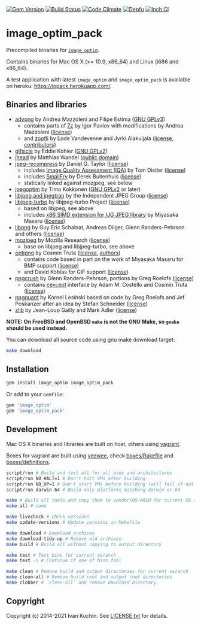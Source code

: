 [![Gem Version](https://img.shields.io/gem/v/image_optim_pack.svg?style=flat)](https://rubygems.org/gems/image_optim_pack)
[![Build Status](https://img.shields.io/travis/toy/image_optim_pack/master.svg?style=flat)](https://travis-ci.org/toy/image_optim_pack)
[![Code Climate](https://img.shields.io/codeclimate/maintainability/toy/image_optim_pack.svg?style=flat)](https://codeclimate.com/github/toy/image_optim_pack)
[![Depfu](https://badges.depfu.com/badges/bf227ee8e4f77217ae440955acfadde0/overview.svg)](https://depfu.com/github/toy/image_optim_pack)
[![Inch CI](https://inch-ci.org/github/toy/image_optim_pack.svg?branch=master&style=flat)](https://inch-ci.org/github/toy/image_optim_pack)

# image\_optim\_pack

Precompiled binaries for [`image_optim`](https://github.com/toy/image_optim).

Contains binaries for Mac OS X (>= 10.9, x86\_64) and Linux (i686 and x86\_64).

A test application with latest `image_optim` and `image_optim_pack` is available on heroku: https://iopack.herokuapp.com/.

## Binaries and libraries

* [advpng](https://www.advancemame.it/doc-advpng.html) by Andrea Mazzoleni and Filipe Estima ([GNU GPLv3](acknowledgements/advancecomp.txt))
	* contains parts of [7z](https://7-zip.org) by Igor Pavlov with modifications by Andrea Mazzoleni ([license](acknowledgements/7z.txt))
	* and [zopfli](https://code.google.com/p/zopfli/) by Lode Vandevenne and Jyrki Alakuijala ([license](acknowledgements/zopfli.txt), [contributors](acknowledgements/zopfli-contributors.txt))
* [gifsicle](https://lcdf.org/gifsicle/) by Eddie Kohler ([GNU GPLv2](acknowledgements/gifsicle.txt))
* [jhead](https://www.sentex.ca/~mwandel/jhead/) by Matthias Wandel ([public domain](acknowledgements/jhead.txt))
* [jpeg-recompress](https://github.com/danielgtaylor/jpeg-archive) by Daniel G. Taylor ([license](acknowledgements/jpeg-archive.txt))
	* includes [Image Quality Assessment (IQA)](http://tdistler.com/iqa/) by Tom Distler ([license](acknowledgements/iqa.txt))
	* includes [SmallFry](https://github.com/dwbuiten/smallfry) by Derek Buitenhuis ([license](acknowledgements/smallfry.txt))
	* statically linked against mozjpeg, see below
* [jpegoptim](https://www.kokkonen.net/tjko/projects.html) by Timo Kokkonen ([GNU GPLv2](acknowledgements/jpegoptim.txt) or later)
* [libjpeg and jpegtran](https://ijg.org/) by the Independent JPEG Group ([license](acknowledgements/libjpeg.txt))
* [libjpeg-turbo](https://www.libjpeg-turbo.org/) by libjpeg-turbo Project ([license](acknowledgements/libjpeg-turbo.txt))
	* based on libjpeg, see above
	* includes [x86 SIMD extension for IJG JPEG library](https://cetus.sakura.ne.jp/softlab/jpeg-x86simd/jpegsimd.html) by Miyasaka Masaru ([license](acknowledgements/libjpeg-x86-simd.txt))
* [libpng](http://libpng.org/pub/png/) by Guy Eric Schalnat, Andreas Dilger, Glenn Randers-Pehrson and others ([license](acknowledgements/libpng.txt))
* [mozjpeg](https://github.com/mozilla/mozjpeg) by Mozilla Research ([license](acknowledgements/mozjpeg.txt))
	* base on libjpeg and libjpeg-turbo, see above
* [optipng](http://optipng.sourceforge.net/) by Cosmin Truta ([license](acknowledgements/optipng.txt), [authors](acknowledgements/optipng-authors.txt))
	* contains code based in part on the work of Miyasaka Masaru for BMP support ([license](acknowledgements/bmp2png.txt))
	* and David Koblas for GIF support ([license](acknowledgements/gifread.txt))
* [pngcrush](https://pmt.sourceforge.io/pngcrush/) by Glenn Randers-Pehrson, portions by Greg Roelofs ([license](acknowledgements/pngcrush.txt))
	* contains [cexcept](http://www.nicemice.net/cexcept/) interface by Adam M. Costello and Cosmin Truta ([license](acknowledgements/cexcept.txt))
* [pngquant](https://pngquant.org/) by Kornel Lesiński based on code by Greg Roelofs and Jef Poskanzer after an idea by Stefan Schneider ([license](acknowledgements/pngquant.txt))
* [zlib](https://zlib.net/) by Jean-Loup Gailly and Mark Adler ([license](acknowledgements/zlib.txt))

**NOTE: On FreeBSD and OpenBSD `make` is not the GNU Make, so `gmake` should be used instead.**

You can download all source code using gnu make download target:

```sh
make download
```

## Installation

```sh
gem install image_optim image_optim_pack
```

Or add to your `Gemfile`:

```ruby
gem 'image_optim'
gem 'image_optim_pack'
```

## Development

Mac OS X binaries and libraries are built on host, others using [vagrant](https://www.vagrantup.com/).

Boxes for vagrant are built using [veewee](https://github.com/jedi4ever/veewee), check [boxes/Rakefile](boxes/Rakefile) and [boxes/definitions](boxes/definitions).

```sh
script/run # Build and test all for all oses and architectures
script/run NO_HALT=1 # Don't halt VMs after building
script/run NO_UP=1 # Don't start VMs before building (will fail if not already running)
script/run darwin 64 # Build only platforms matching darwin or 64

make # Build all tools and copy them to vendor/OS-ARCH for current OS and ARCH, then test
make all # same

make livecheck # Check versions
make update-versions # Update versions in Makefile

make download # Download archives
make download-tidy-up # Remove old archives
make build # Build all without copying to output directory

make test # Test bins for current os/arch
make test -i # Continue if one of bins fail

make clean # Remove build and output directories for current os/arch
make clean-all # Remove build root and output root directories
make clobber # `clean-all` and remove download directory
```

## Copyright

Copyright (c) 2014-2021 Ivan Kuchin. See [LICENSE.txt](LICENSE.txt) for details.
